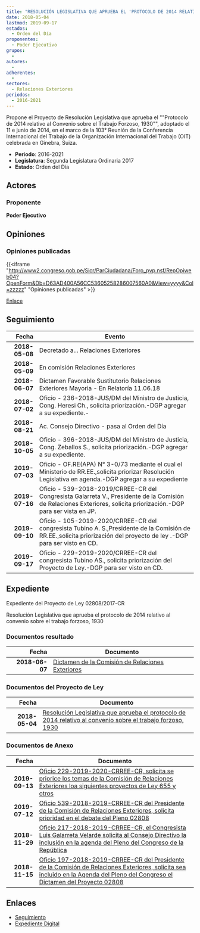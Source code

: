 ```yaml
---
title: "RESOLUCIÓN LEGISLATIVA QUE APRUEBA EL 'PROTOCOLO DE 2014 RELATIVO AL CONVENIO SOBRE EL TRABAJO FORZOSO, 1930', ADOPTADO EL 11 DE JUNIO DE 2014, EN EL MARCO DE LA 103° REUNIÓN DE LA CONFERENCIA INTERNACIONAL DEL TRABAJO DE LA ORGANIZACIÓN INTERNACIONAL DEL TRABAJO (OIT) CELEBRADA EN GINEBRA, SUIZA."
date: 2018-05-04
lastmod: 2019-09-17
estados: 
  - Orden del Día
proponentes: 
  - Poder Ejecutivo
grupos: 
  - 
autores: 
  - 
adherentes: 
  - 
sectores: 
  - Relaciones Exteriores
periodos: 
  - 2016-2021
---
```


Propone el Proyecto de Resolución Legislativa que aprueba el ""Protocolo de 2014 relativo al Convenio sobre el Trabajo Forzoso, 1930"", adoptado el 11 e junio de 2014, en el marco de la 103° Reunión de la Conferencia Internacional del Trabajo de la Organización Internacional del Trabajo (OIT) celebrada en Ginebra, Suiza.

- **Periodo**: 2016-2021
- **Legislatura**: Segunda Legislatura Ordinaria 2017
- **Estado**: Orden del Día

## Actores

### Proponente

**Poder Ejecutivo**


## Opiniones

### Opiniones publicadas

{{<iframe "http://www2.congreso.gob.pe/Sicr/ParCiudadana/Foro_pvp.nsf/RepOpiweb04?OpenForm&Db=D63AD400A56CC53605258286007560A0&View=yyyy&Col=zzzzz" "Opiniones publicadas" >}}

[Enlace](http://www2.congreso.gob.pe/Sicr/ParCiudadana/Foro_pvp.nsf/RepOpiweb04?OpenForm&Db=D63AD400A56CC53605258286007560A0&View=yyyy&Col=zzzzz)

## Seguimiento

| Fecha | Evento |
|------:|--------|
| **2018-05-08** | Decretado a... Relaciones Exteriores|
| **2018-05-09** | En comisión Relaciones Exteriores|
| **2018-06-07** | Dictamen Favorable Sustitutorio Relaciones Exteriores Mayoria - En Relatoría 11.06.18|
| **2018-07-02** | Oficio - 236-2018-JUS/DM del Ministro de Justicia, Cong. Heresi Ch., solicita priorización.-DGP agregar a su expediente.-|
| **2018-08-21** | Ac. Consejo Directivo - pasa al Orden del Día|
| **2018-10-05** | Oficio - 396-2018-JUS/DM del Ministro de Justicia, Cong. Zeballos S., solicita priorización.-DGP agregar a su expediente.|
| **2019-07-03** | Oficio - OF.RE(APA) N° 3-0/73 mediante el cual el Ministerio de RR.EE.,solicita priorizar Resolución Legislativa en agenda.-DGP agregar a su expediente|
| **2019-07-16** | Oficio - 539-2018-2019/CRREE-CR del Congresista Galarreta V., Presidente de la Comisión de Relaciones Exteriores, solicita priorización.-DGP para ser vista en JP.|
| **2019-09-10** | Oficio - 105-2019-2020/CRREE-CR del congresista Tubino A. S.,Presidente de la Comisión de RR.EE.,solicita priorización del proyecto de ley .-DGP para ser visto en CD.|
| **2019-09-17** | Oficio - 229-2019-2020/CRREE-CR del congresista Tubino AS., solicita priorización del Proyecto de Ley.-DGP para ser visto en CD.|


## Expediente

Expediente del Proyecto de Ley 02808/2017-CR

Resolución Legislativa que aprueba el protocolo de 2014 relativo al convenio sobre el trabajo forzoso, 1930


### Documentos resultado

| Fecha | Documento |
|------:|--------|
| **2018-06-07** | [Dictamen de la Comisión de Relaciones Exteriores](http://www.leyes.congreso.gob.pe/Documentos/2016_2021/Dictamenes/Proyectos_de_Ley/02808DC20MAY20180607.PDF) |

### Documentos del Proyecto de Ley

| Fecha | Documento |
|------:|--------|
| **2018-05-04** | [Resolución Legislativa que aprueba el protocolo de 2014 relativo al convenio sobre el trabajo forzoso, 1930](http://www.leyes.congreso.gob.pe/Documentos/2016_2021/Proyectos_de_Ley_y_de_Resoluciones_Legislativas/PL0280820180504..pdf) |

### Documentos de Anexo

| Fecha | Documento |
|------:|--------|
| **2019-09-13** | [Oficio 229-2019-2020-CRREE-CR, solicita se priorice los temas de la Comisión de Relaciones Exteriores loa siguientes proyectos de Ley 655 y otros](http://www.leyes.congreso.gob.pe/Documentos/2016_2021/Oficios/Comisiones_Ordinarias/OFICIO-229-2019-2020-CRREE-CR.pdf) |
| **2019-07-12** | [Oficio 539-2018-2019-CRREE-CR del Presidente de la Comisión de Relaciones Exteriores, solicita prioridad en el debate del Pleno 02808](http://www.leyes.congreso.gob.pe/Documentos/2016_2021/Oficios/Comisiones_Ordinarias/OFICIO-539-2018-2019-CRREE-CR.pdf) |
| **2018-11-29** | [Oficio 217-2018-2019-CRREE-CR, el Congresista Luis Galarreta Velarde solicita al Consejo Directivo la inclusión en la agenda del Pleno del Congreso de la República](http://www.leyes.congreso.gob.pe/Documentos/2016_2021/Oficios/Comisiones_Ordinarias/OFICIO-217-2018-2019-CRREE-CR.pdf) |
| **2018-11-15** | [Oficio 197-2018-2019-CRREE-CR del Presidente de la Comisión de Relaciones Exteriores, solicita sea incluido en la Agenda del Pleno del Congreso el Dictamen del Proyecto 02808](http://www.leyes.congreso.gob.pe/Documentos/2016_2021/Oficios/Comisiones_Ordinarias/OFICIO-197-2018-2019-CRREE-CR.pdf) |

## Enlaces 

- [Seguimiento](http://www2.congreso.gob.pehttp://www2.congreso.gob.pe/Sicr/TraDocEstProc/CLProLey2016.nsf/f7fff46988ca05b1052578e100829cc7/742b0badb3cea59205258286006476b7?OpenDocument)
- [Expediente Digital](http://www2.congreso.gob.pehttp://www2.congreso.gob.pe/Sicr/TraDocEstProc/CLProLey2016.nsf/f7fff46988ca05b1052578e100829cc7/742b0badb3cea59205258286006476b7?OpenDocument&Click=05257FB7005EB655.eb71d0cf91d8294e05256cdf006b5706/$Body/0.1C6C)
